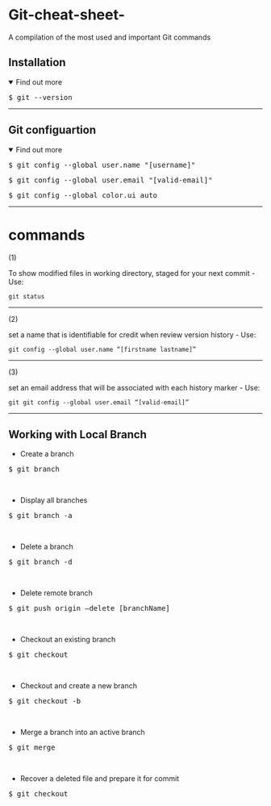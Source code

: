 # Git-cheat-sheet-
A compilation of the most used and important Git commands 

## Installation
<details open>
<summary>Find out more </summary>
 
<pre>$ git --version </pre>

</details>

---

## Git configuartion 
<details open>
<summary>Find out more</summary>

<pre>$ git config --global user.name "[username]" </pre>

<pre>$ git config --global user.email "[valid-email]" </pre>

<pre>$ git config --global color.ui auto </pre>

</details>

---

# commands 

<p> (1) </p>

 To show modified files in working directory, staged for your next commit
    - Use: 
    
    git status

---

<p> (2) </p>

 set a name that is identifiable for credit when review version history
    - Use: 
    
    git config --global user.name “[firstname lastname]”

---

<p> (3) </p>

 set an email address that will be associated with each history marker
    - Use: 
    
    git git config --global user.email “[valid-email]”

---

## Working with Local Branch

- Create a branch

<pre>$ git branch <branch_name> </pre>

<br>
  
- Display all branches

<pre>$ git branch -a </pre>

<br>
  
-  Delete a branch

<pre>$ git branch -d <branch_name> </pre>


<br>
  
- Delete remote branch

<pre>$ git push origin –delete [branchName] </pre>


<br>
  
- Checkout an existing branch

<pre>$ git checkout <branch_name> </pre>


<br>
  
-  Checkout and create a new branch

<pre>$ git checkout -b <new_branch_name> </pre>


<br>
  
- Merge a branch into an active branch

<pre>$ git merge <branch_name> </pre>


<br>
  
- Recover a deleted file and prepare it for commit

<pre>$ git checkout <deleted_file-name> </pre>


